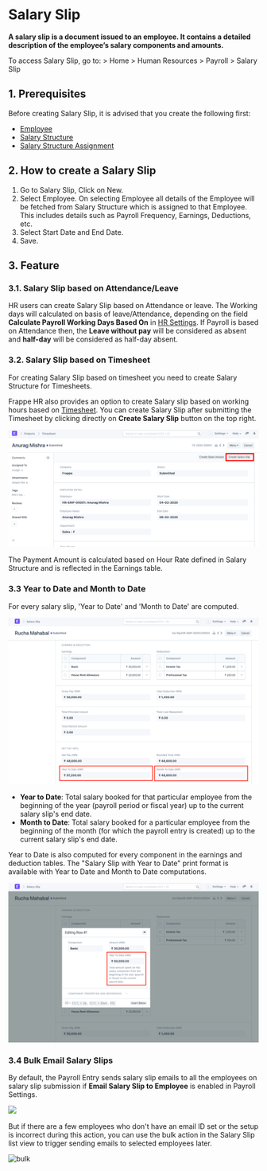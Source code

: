 
# Salary Slip



**A salary slip is a document issued to an employee. It contains a detailed description of the employee’s salary components and amounts.**

To access Salary Slip, go to: > Home > Human Resources > Payroll > Salary Slip

## 1. Prerequisites

Before creating Salary Slip, it is advised that you create the following first:

* [Employee](/docs/en/human-resources/employee)
* [Salary Structure](/docs/en/human-resources/salary-structure)
* [Salary Structure Assignment](/docs/en/human-resources/salary-structure-assignment)

## 2. How to create a Salary Slip

1. Go to Salary Slip, Click on New.
2. Select Employee. On selecting Employee all details of the Employee will be fetched from Salary Structure which is assigned to that Employee. This includes details such as Payroll Frequency, Earnings, Deductions, etc.
3. Select Start Date and End Date.
4. Save.

## 3. Feature

### 3.1. Salary Slip based on Attendance/Leave

HR users can create Salary Slip based on Attendance or leave. The Working days will calculated on basis of leave/Attendance, depending on the field **Calculate Payroll Working Days Based On** in [HR Settings](/docs/en/human-resources/hr-settings). If Payroll is based on Attendance then, the **Leave without pay** will be considered as absent and **half-day** will be considered as half-day absent.

### 3.2. Salary Slip based on Timesheet

For creating Salary Slip based on timesheet you need to create Salary Structure for Timesheets.

Frappe HR also provides an option to create Salary slip based on working hours based on [Timesheet](/docs/en/projects/timesheets). You can create Salary Slip after submitting the Timesheet by clicking directly on **Create Salary Slip** button on the top right.

![Create Salary Slip based on Timesheets](/files/create-salary-slip-based-on-timesheets.png)![]()

The Payment Amount is calculated based on Hour Rate defined in Salary Structure and is reflected in the Earnings table.

### 3.3 Year to Date and Month to Date

For every salary slip, 'Year to Date' and 'Month to Date' are computed.

![Year to Date and Month to Date](/files/ytd-and-mtd.png)![]()  


* **Year to Date**: Total salary booked for that particular employee from the beginning of the year (payroll period or fiscal year) up to the current salary slip's end date.
* **Month to Date**: Total salary booked for a particular employee from the beginning of the month (for which the payroll entry is created) up to the current salary slip's end date.

Year to Date is also computed for every component in the earnings and deduction tables. The "Salary Slip with Year to Date" print format is available with Year to Date and Month to Date computations.

![Year to Date for Salary Slip Components](/files/ytd-component.png)![]()  


### 3.4 Bulk Email Salary Slips

By default, the Payroll Entry sends salary slip emails to all the employees on salary slip submission if **Email Salary Slip to Employee** is enabled in Payroll Settings.

![](/files/2FG61KM.png)![]()  


But if there are a few employees who don't have an email ID set or the setup is incorrect during this action, you can use the bulk action in the Salary Slip list view to trigger sending emails to selected employees later.

![bulk](/files/bulk.png "bulk.png")![]()  


  





